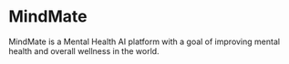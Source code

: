 # MindMate
MindMate is a Mental Health AI platform with a goal of improving mental health and overall wellness in the world.
